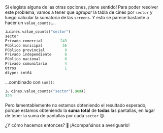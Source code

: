 Si elegiste alguna de las otras opciones, ¡tiene sentido! Para poder resolver este problema, vamos a tener que _agrupar_ la tabla de cines por `sector` y luego calcular la sumatoria de las `screens`. Y esto se parece bastante a hacer un `value_counts`....
 
```python
ムcines.value_counts("sector")
sector
Privado comercial        243
Público municipal         56
Público provincial         9
Privado independiente      8
Público nacional           8
Privado comunitario        4
Otros                      1
dtype: int64
```
 
...combinado con `sum()`:

```python 
ム cines.value_counts("sector").sum()
329
 ```

Pero lamentablemente no estamos obteniendo el resultado esperado, porque estamos obteniendo la **suma total** de **todas** las pantallas, en lugar de tener la suma de pantallas por cada `sector` :disappointed:.
 
¿Y cómo hacemos entonces? :thinking: ¡Acompañános a averiguarlo!
